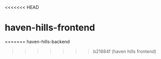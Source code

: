 <<<<<<< HEAD
# haven-hills-frontend
=======
haven-hills-backend
>>>>>>> b21684f (haven hills frontend)
